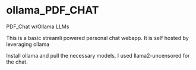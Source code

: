 # ollama_PDF_CHAT
PDF_Chat w/Ollama LLMs

This is a basic streamli powered personal chat webapp. It is self hosted by leveraging ollama

Install ollama and pull the necessary models, I used llama2-uncensored for the chat.
